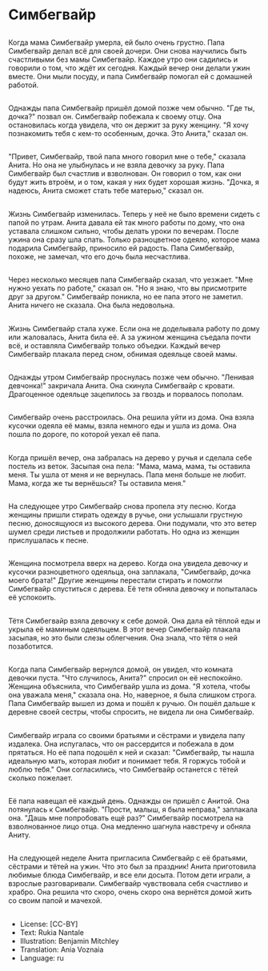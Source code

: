 # Симбегвайр

##
Когда мама Симбегвайр умерла, ей было очень грустно. Папа Симбегвайр делал всё для своей дочери. Они снова научились быть счастливыми без мамы Симбегвайр. Каждое утро они садились и говорили о том, что ждёт их сегодня. Каждый вечер они делали ужин вместе. Они мыли посуду, и папа Симбегвайр помогал ей с домашней работой.

##
Однажды папа Симбегвайр пришёл домой позже чем обычно. "Где ты, дочка?" позвал он. Симбегвайр побежала к своему отцу. Она остановилась когда увидела, что он держит за руку женцину. "Я хочу познакомить тебя с кем-то особенным, дочка. Это Анита," сказал он.

##
"Привет, Симбегвайр, твой папа много говорил мне о тебе," сказала Анита. Но она не улыбнулась и не взяла девочку за руку. Папа Симбегвайр был счастлив и взволнован. Он говорил о том, как они будут жить втроём, и о том, какая у них будет хорошая жизнь. "Дочка, я надеюсь, Анита сможет стать тебе матерью," сказал он.

##
Жизнь Симбегвайр изменилась. Теперь у неё не было времени сидеть с папой по утрам. Анита давала ей так много работы по дому, что она уставала слишком сильно, чтобы делать уроки по вечерам. После ужина она сразу шла спать. Только разноцветное одеяло, которое мама подарила Симбегвайр, приносило ей радость. Папа Симбегвайр, похоже, не замечал, что его дочь была несчастлива.

##
Через несколько месяцев папа Симбегвайр сказал, что уезжает. "Мне нужно уехать по работе," сказал он. "Но я знаю, что вы присмотрите друг за другом." Симбегвайр поникла, но ее папа этого не заметил. Анита ничего не сказала. Она была недовольна.

##
Жизнь Симбегвайр стала хуже. Если она не доделывала работу по дому или жаловалась, Анита била её. А за ужином женщина съедала почти всё, и оставляла Симбегвайр только объедки. Каждый вечер Симбегвайр плакала перед сном, обнимая одеяльце своей мамы.

##
Однажды утром Симбегвайр проснулась позже чем обычно. "Ленивая девчонка!" закричала Анита. Она скинула Симбегвайр с кровати. Драгоценное одеяльце зацепилось за гвоздь и порвалось пополам.

##
Симбегвайр очень расстроилась. Она решила уйти из дома. Она взяла кусочки одеяла её мамы, взяла немного еды и ушла из дома. Она пошла по дороге, по которой уехал её папа.

##
Когда пришёл вечер, она забралась на дерево у ручья и сделала себе постель из веток. Засыпая она пела: "Мама, мама, мама, ты оставила меня. Ты ушла от меня и не вернулась. Папа меня больше не любит. Мама, когда же ты вернёшься? Ты оставила меня."

##
На следующее утро Симбегвайр снова пропела эту песню. Когда женщины пришли стирать одежду в ручье, они услышали грустную песню, доносящуюся из высокого дерева. Они подумали, что это ветер шумел среди листьев и продолжили работать. Но одна из женщин прислушалась к песне.

##
Женщина посмотрела вверх на дерево. Когда она увидела девочку и кусочки разноцветного одеяльца, она заплакала, "Симбегвайр, дочка моего брата!" Другие женщины перестали стирать и помогли Симбегвайр спуститься с дерева. Её тетя обняла девочку и попыталась её успокоить.

##
Тётя Симбегвайр взяла девочку к себе домой. Она дала ей тёплой еды и укрыла её маминым одеяльцем. В этот вечер Симбегвайр плакала засыпая, но это были слезы облегчения. Она знала, что тётя о ней позаботится.

##
Когда папа Симбегвайр вернулся домой, он увидел, что комната девочки пуста. "Что случилось, Анита?" спросил он её неспокойно. Женщина объяснила, что Симбегвайр ушла из дома. "Я хотела, чтобы она уважала меня," сказала она. Но, наверное, я была слишком строга. Папа Симбегвайр вышел из дома и пошёл к ручью. Он пошёл дальше к деревне своей сестры, чтобы спросить, не видела ли она Симбегвайр.

##
Симбегвайр играла со своими братьями и сёстрами и увидела папу издалека. Она испугалась, что он рассердится и побежала в дом прятаться. Но её папа подошёл к ней и сказал: "Симбегвайр, ты нашла идеальную мать, которая любит и понимает тебя. Я горжусь тобой и люблю тебя." Они согласились, что Симбегвайр останется с тётей сколько пожелает.

##
Её папа навещал её каждый день. Однажды он пришёл с Анитой. Она потянулась к Симбегвайр. "Прости, малыш, я была неправа," заплакала она. "Дашь мне попробовать ещё раз?" Симбегвайр посмотрела на взволнованное лицо отца. Она медленно шагнула навстречу и обняла Аниту.

##
На следующей неделе Анита пригласила Симбегвайр с её братьями, сёстрами и тётей на ужин. Что это был за праздник! Анита приготовила любимые блюда Симбегвайр, и все ели досыта. Потом дети играли, а взрослые разговаривали. Симбегвайр чувствовала себя счастливо и храбро. Она решила что скоро, очень скоро она вернётся домой жить со своим папой и мачехой.

##
* License: [CC-BY]
* Text: Rukia Nantale
* Illustration: Benjamin Mitchley
* Translation: Ania Voznaia
* Language: ru
